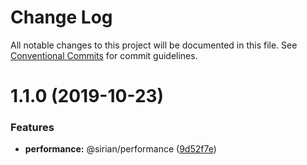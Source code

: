 # Change Log

All notable changes to this project will be documented in this file.
See [Conventional Commits](https://conventionalcommits.org) for commit guidelines.

# 1.1.0 (2019-10-23)


### Features

* **performance:** @sirian/performance ([9d52f7e](https://github.com/sirian/js/commit/9d52f7e5699806a89a3c29da8b45a3fe02785767))
